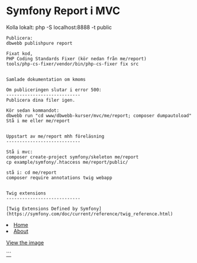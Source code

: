 Symfony Report i MVC
============================

Kolla lokalt:
php -S localhost:8888 -t public
```
Publicera:
dbwebb publishpure report

Fixat kod,
PHP Coding Standards Fixer (kör nedan från me/report)
tools/php-cs-fixer/vendor/bin/php-cs-fixer fix src


Samlade dokumentation om kmoms

Om publiceringen slutar i error 500:
----------------------------
Publicera dina filer igen.

Kör sedan kommandot:
dbwebb run "cd www/dbwebb-kurser/mvc/me/report; composer dumpautoload"
Stå i me eller me/report


Uppstart av me/report mhh föreläsning
----------------------------

Stå i mvc:
composer create-project symfony/skeleton me/report
cp example/symfony/.htaccess me/report/public/

stå i: cd me/report
composer require annotations twig webapp


Twig extensions
----------------------------

[Twig Extensions Defined by Symfony](https://symfony.com/doc/current/reference/twig_reference.html)

```
<link rel="stylesheet" href="css/style.css"/>

<li><a href="{{ url("home") }}">Home</a></li>
<li><a href="{{ path("about") }}">About</a></li>

<p><a href="{{ absolute_url("img/mos.png") }}">View the image</p>
```

